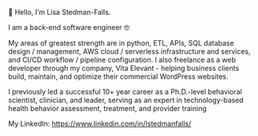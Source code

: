 <p>👋 Hello, I’m Lisa Stedman-Falls.</p>
<p> I am a back-end software engineer 🤓</p>

<p>My areas of greatest strength are in python, ETL, APIs, SQL database design / management, AWS cloud / serverless infrastructure and services, and CI/CD workflow / pipeline configuration. I also freelance as a web developer through my company, Vita Elevant - helping business clients build, maintain, and optimize their commercial WordPress websites. 

I previously led a successful 10+ year career as a Ph.D.-level behavioral scientist, clinician, and leader, serving as an expert in technology-based health behavior assessment, treatment, and provider training</p>

My LinkedIn: https://www.linkedin.com/in/lstedmanfalls/
